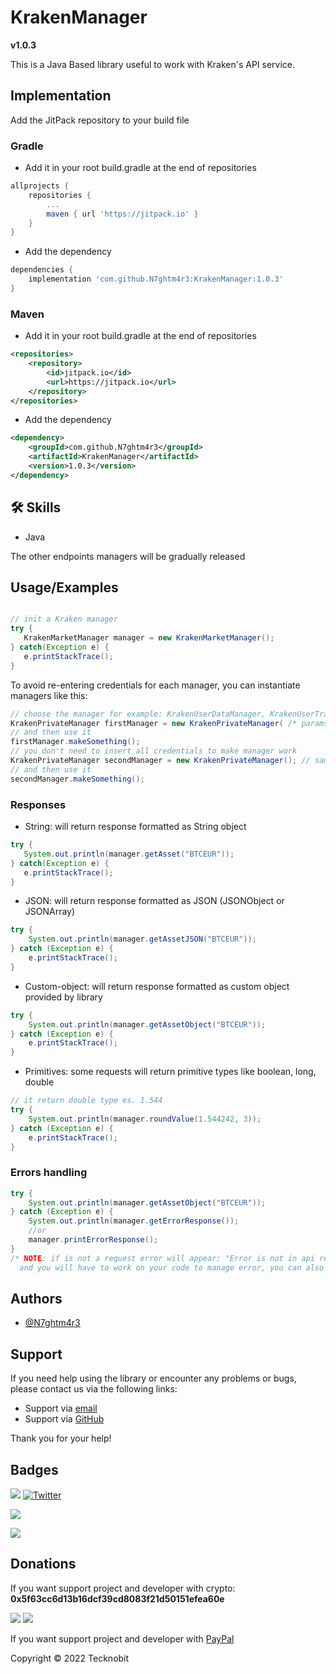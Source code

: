 # KrakenManager
**v1.0.3**

This is a Java Based library useful to work with Kraken's API service.

## Implementation

Add the JitPack repository to your build file

### Gradle

- Add it in your root build.gradle at the end of repositories

```gradle
allprojects {
    repositories {
        ...
        maven { url 'https://jitpack.io' }
    }
}
```
- Add the dependency

```gradle
dependencies {
    implementation 'com.github.N7ghtm4r3:KrakenManager:1.0.3'
}
```

### Maven

- Add it in your root build.gradle at the end of repositories

```xml
<repositories>
    <repository>
        <id>jitpack.io</id>
        <url>https://jitpack.io</url>
    </repository>
</repositories>
```
- Add the dependency

```xml
<dependency>
    <groupId>com.github.N7ghtm4r3</groupId>
    <artifactId>KrakenManager</artifactId>
    <version>1.0.3</version>
</dependency>
```

## 🛠 Skills
- Java

The other endpoints managers will be gradually released

## Usage/Examples

```java

// init a Kraken manager
try {
   KrakenMarketManager manager = new KrakenMarketManager();
} catch(Exception e) {
   e.printStackTrace();
}
```

To avoid re-entering credentials for each manager, you can instantiate managers like this:

```java
// choose the manager for example: KrakenUserDataManager, KrakenUserTradingManager, etc 
KrakenPrivateManager firstManager = new KrakenPrivateManager( /* params of the constructor chosen */,"apiKey","apiSign");
// and then use it 
firstManager.makeSomething();
// you don't need to insert all credentials to make manager work
KrakenPrivateManager secondManager = new KrakenPrivateManager(); // same credentials used
// and then use it
secondManager.makeSomething();
```

### Responses

- String: will return response formatted as String object

```java
try {
   System.out.println(manager.getAsset("BTCEUR"));
} catch(Exception e) {
   e.printStackTrace();
}
```

- JSON: will return response formatted as JSON (JSONObject or JSONArray)

```java
try {
    System.out.println(manager.getAssetJSON("BTCEUR"));
} catch (Exception e) {
    e.printStackTrace();
}
```

- Custom-object: will return response formatted as custom object provided by library

```java
try {
    System.out.println(manager.getAssetObject("BTCEUR"));
} catch (Exception e) {
    e.printStackTrace();
}
```

- Primitives: some requests will return primitive types like boolean, long, double

```java
// it return double type es. 1.544
try {
    System.out.println(manager.roundValue(1.544242, 3));
} catch (Exception e) {
    e.printStackTrace();
}
```

### Errors handling

```java
try {
    System.out.println(manager.getAssetObject("BTCEUR"));
} catch (Exception e) {
    System.out.println(manager.getErrorResponse());
    //or
    manager.printErrorResponse();     
}
/* NOTE: if is not a request error will appear: "Error is not in api request, check out your code"
  and you will have to work on your code to manage error, you can also change default error message*/
```

## Authors

- [@N7ghtm4r3](https://www.github.com/N7ghtm4r3)

## Support

If you need help using the library or encounter any problems or bugs, please contact us via the following links:

- Support via <a href="mailto:infotecknobitcompany@gmail.com">email</a>
- Support via <a href="https://github.com/N7ghtm4r3/KrakenManager/issues/new">GitHub</a>

Thank you for your help!

## Badges

[![](https://img.shields.io/badge/Google_Play-414141?style=for-the-badge&logo=google-play&logoColor=white)](https://play.google.com/store/apps/developer?id=Tecknobit)
[![Twitter](https://img.shields.io/badge/Twitter-1DA1F2?style=for-the-badge&logo=twitter&logoColor=white)](https://twitter.com/tecknobit)

[![](https://img.shields.io/badge/Java-ED8B00?style=for-the-badge&logo=java&logoColor=white)](https://www.oracle.com/java/)

[![](https://jitpack.io/v/N7ghtm4r3/KrakenManager.svg)](https://jitpack.io/#N7ghtm4r3/KrakenManager)

## Donations

If you want support project and developer with crypto: **0x5f63cc6d13b16dcf39cd8083f21d50151efea60e**

![](https://img.shields.io/badge/Bitcoin-000000?style=for-the-badge&logo=bitcoin&logoColor=white)
![](https://img.shields.io/badge/Ethereum-3C3C3D?style=for-the-badge&logo=Ethereum&logoColor=white)

If you want support project and developer with <a href="https://www.paypal.com/donate/?hosted_button_id=5QMN5UQH7LDT4">PayPal</a>


Copyright © 2022 Tecknobit
